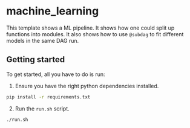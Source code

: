 # machine\_learning

This template shows a ML pipeline. It shows how one could split up functions into modules. It also
shows how to use `@subdag` to fit different models in the same DAG run.

## Getting started

To get started, all you have to do is run:

1. Ensure you have the right python dependencies installed.
```bash
pip install -r requirements.txt
```

2. Run the `run.sh` script.
```bash
./run.sh
```